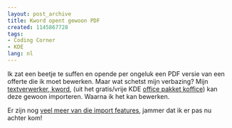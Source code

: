 ```yaml
---
layout: post_archive
title: Kword opent gewoon PDF
created: 1145867728
tags:
- Coding Corner
- KDE
lang: nl
---
```

Ik zat een beetje te suffen en opende per ongeluk een PDF versie van een offerte die ik moet bewerken. Maar wat schetst mijn verbazing? Mijn [textverwerker, kword](http://www.koffice.org/kword/ "Zeer goede frame based textverwerker, met krachtige layout functies"), (uit het gratis/vrije KDE [office pakket koffice](http://www.kde.nl/koffice/ "Zeer goed open office en microsoft office alternatief")) kan deze gewoon importeren. Waarna ik het kan bewerken.

Er zijn nog [veel meer van die import features](http://www.koffice.org/filters/1.5/), jammer dat ik er pas nu achter kom!
